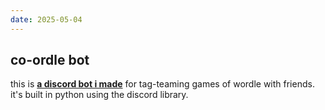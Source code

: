 ```yaml
---
date: 2025-05-04
---
```


## co-ordle bot

this is [**a discord bot i made**](https://github.com/ciraben/co-ordle-nerdle) for tag-teaming games of wordle with friends.
it's built in python using the discord library.
